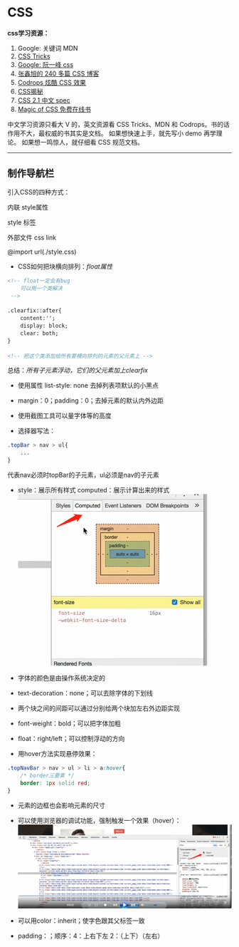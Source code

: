 # CSS

**css学习资源：**
1.	Google: 关键词 MDN
2.	[CSS Tricks](https://css-tricks.com/)
3.	[Google: 阮一峰 css](https://www.google.com/search?q=%E9%98%AE%E4%B8%80%E5%B3%B0+css)
4.	[张鑫旭的 240 多篇 CSS 博客](http://www.zhangxinxu.com/wordpress/category/css/page/25/)
5.	[Codrops 炫酷 CSS 效果](https://tympanus.net/codrops/category/playground/)
6.	[CSS揭秘](http://www.ituring.com.cn/book/1695)
7.	[CSS 2.1 中文 spec](http://cndevdocs.com/)
8.	[Magic of CSS 免费在线书](http://adamschwartz.co/magic-of-css/)

中文学习资源只看大 V 的，英文资源看 CSS Tricks、MDN 和 Codrops。书的话作用不大，最权威的书其实是文档。
如果想快速上手，就先写小 demo 再学理论。
如果想一鸣惊人，就仔细看 CSS 规范文档。

----------------------------

## 制作导航栏

引入CSS的四种方式：

内联 style属性

style 标签

外部文件 css link

@import url(./style.css)


+ CSS如何把块横向排列：*float属性*
```html
<!-- float一定会有bug
    可以用一个类解决
 -->

.clearfix::after{
    content:'';
    display: block;
    clear: both;
}

<!-- 把这个类添加给所有要横向排列的元素的父元素上 -->
```
总结：*所有子元素浮动，它们的父元素加上clearfix*


+ 使用属性 list-style: none 去掉列表项默认的小黑点

+ margin：0；padding：0；去掉元素的默认内外边距

+ 使用截图工具可以量字体等的高度

+ 选择器写法：

```CSS
.topBar > nav > ul{
    ...
}
```
代表nav必须时topBar的子元素，ul必须是nav的子元素

+ style：展示所有样式 computed：展示计算出来的样式
![](image/2020-05-13-21-17-52.png)

+ 字体的颜色是由操作系统决定的

+ text-decoration：none；可以去除字体的下划线

+ 两个块之间的间距可以通过分别给两个块加左右外边距实现

+ font-weight：bold；可以把字体加粗

+ float：right/left；可以控制浮动的方向

+ 用hover方法实现悬停效果：

```css
.topNavBar > nav > ul > li > a:hover{
    /* border三要素 */
    border: 1px solid red;
}
```
+ 元素的边框也会影响元素的尺寸

+ 可以使用浏览器的调试功能，强制触发一个效果（hover）：
![](image/2020-05-13-22-02-29.png)

+ 可以用color：inherit；使字色跟其父标签一致

+ padding：；顺序：4：上右下左 2：（上下）（左右）